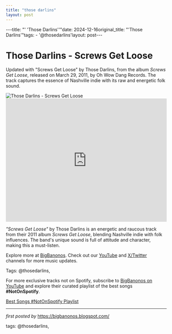 ```yaml
---
title: "those darlins"
layout: post
---
```

---title: "' 'Those Darlins''"date: 2024-12-16original_title: "'Those Darlins'"tags:  - '@thosedarlins'layout: post---<!-- Title of the Post --><h1 >Those Darlins - Screws Get Loose</h1> <!-- Introductory Text --><p >Updated with "Screws Get Loose" by Those Darlins, from the album *Screws Get Loose*, released on March 29, 2011, by Oh Wow Dang Records. The track captures the essence of Nashville indie with its raw and energetic folk sound.</p> <!-- Featured Image --><div > <img src="https://m.media-amazon.com/images/I/81cG6gFV0LL._UF1000,1000_QL80_.jpg" alt="Those Darlins - Screws Get Loose" /></div> <!-- YouTube Video Embed --><div > <iframe width="100%" height="385" src="https://www.youtube.com/embed/0tzfzN0MyhU" title="Those Darlins - 'Screws Get Loose' (OFFICIAL MUSIC VIDEO) HD" frameborder="0" allow="accelerometer; autoplay; clipboard-write; encrypted-media; gyroscope; picture-in-picture; web-share" referrerpolicy="strict-origin-when-cross-origin" allowfullscreen></iframe></div> <!-- Song Information --><div > <p><em>"Screws Get Loose"</em> by Those Darlins is an energetic and raucous track from their 2011 album *Screws Get Loose*, blending Nashville indie with folk influences. The band's unique sound is full of attitude and character, making this a must-listen.</p></div> <!-- Footer Links --><div > <p>Explore more at <a href="https://bigbanonos.blogspot.com/" target="_blank">BigBanonos</a>. Check out our <a href="https://www.youtube.com/@BigBanonos" target="_blank">YouTube</a> and <a href="https://x.com/bigbanonos" target="_blank">X/Twitter</a> channels for more music updates.</p></div> <!-- Tags --><p >Tags: @thosedarlins,</p><!--Subscribe and Playlist Links--><div>    <p>For more exclusive tracks not on Spotify, subscribe to <a href="https://www.youtube.com/@BigBanonos" target="_blank">BigBanonos on YouTube</a> and explore their curated playlist of the best songs <strong>#NotOnSpotify</strong>.</p>    <p><a href="https://www.youtube.com/playlist?list=PLtuNtuTatqI0kFahUCbtbfenC_ET5O_tr" target="_blank">Best Songs #NotOnSpotify Playlist<br /></a></p></div><hr /><p><em>first posted by</em> <a href="https://bigbanonos.blogspot.com/" rel="noopener" target="_new">https://bigbanonos.blogspot.com/</a></p><p>tags: @thosedarlins,</p>